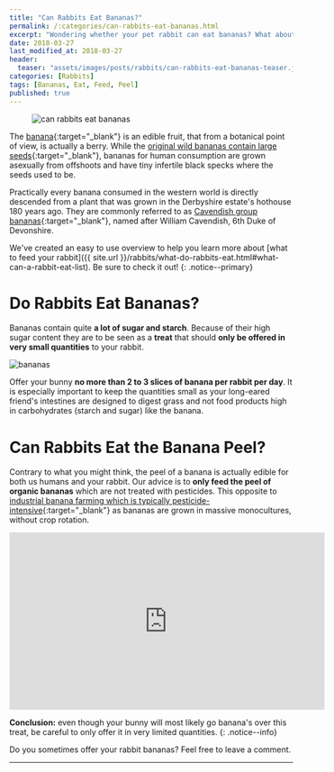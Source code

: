 ```yaml
---
title: "Can Rabbits Eat Bananas?"
permalink: /:categories/can-rabbits-eat-bananas.html
excerpt: "Wondering whether your pet rabbit can eat bananas? What about the peel? Find out if bananas are healthy for your bunny and learn some tips on how to feed them."
date: 2018-03-27
last_modified_at: 2018-03-27
header:
  teaser: "assets/images/posts/rabbits/can-rabbits-eat-bananas-teaser.jpg"
categories: [Rabbits]
tags: [Bananas, Eat, Feed, Peel]
published: true
---
```


<figure>
  <img src="{{ site.url }}/assets/images/posts/rabbits/can-rabbits-eat-bananas.jpg" alt="can rabbits eat bananas" class="title-banner">
</figure>

The [banana](https://en.wikipedia.org/wiki/Banana){:target="_blank"} is an edible fruit, that from a botanical point of view, is actually a berry. While the [original wild bananas contain large seeds](https://en.wikipedia.org/wiki/Banana#Modern_cultivation){:target="_blank"}, bananas for human consumption are grown asexually from offshoots and have tiny infertile black specks where the seeds used to be.

Practically every banana consumed in the western world is directly descended from a plant that was grown in the Derbyshire estate's hothouse 180 years ago. They are commonly referred to as [Cavendish group bananas](https://en.wikipedia.org/wiki/Banana#Cavendish){:target="_blank"}, named after William Cavendish, 6th Duke of Devonshire.

We've created an easy to use overview to help you learn more about [what to feed your rabbit]({{ site.url }}/rabbits/what-do-rabbits-eat.html#what-can-a-rabbit-eat-list). Be sure to check it out!
{: .notice--primary}

# Do Rabbits Eat Bananas?

Bananas contain quite **a lot of sugar and starch**. Because of their high sugar content they are to be seen as a **treat** that should **only be offered in very small quantities** to your rabbit.

<img src="{{ site.url }}/assets/images/posts/food/bananas.jpg" alt="bananas" class="align-right">

Offer your bunny **no more than 2 to 3 slices of banana per rabbit per day**. It is especially important to keep the quantities small as your long-eared friend's intestines are designed to digest grass and not food products high in carbohydrates (starch and sugar) like the banana.

# Can Rabbits Eat the Banana Peel?

Contrary to what you might think, the peel of a banana is actually edible for both us humans and your rabbit. Our advice is to **only feed the peel of organic bananas** which are not treated with pesticides. This opposite to [industrial banana farming which is typically pesticide-intensive](http://www.ewg.org/enviroblog/2014/04/bananas){:target="_blank"} as bananas are grown in massive monocultures, without crop rotation.

<iframe width="560" height="315" src="https://www.youtube.com/embed/DmNrEjkQ1Gs" frameborder="0"></iframe>

**Conclusion:** even though your bunny will most likely go banana's over this treat, be careful to only offer it in very limited quantities.
{: .notice--info}

Do you sometimes offer your rabbit bananas? Feel free to leave a comment.

---
